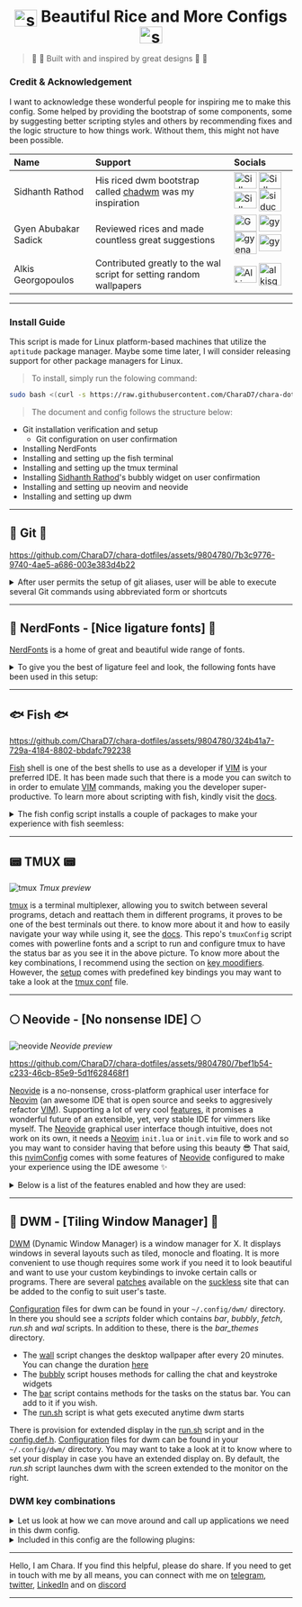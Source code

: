 ## <h1 align="center"><img align="center" src="https://video-public.canva.com/VAD8lnOL18Q/v/d889ead9ee.gif" alt="sparkling star" height="30" width="40" /> Beautiful Rice and More Configs <img align="center" src="https://video-public.canva.com/VAD8lnOL18Q/v/d889ead9ee.gif" alt="sparkling star" height="30" width="40" /></h1>
>  :star2: :star2: Built with and inspired by great designs :star2: :star2:

### Credit & Acknowledgement

I want to acknowledge these wonderful people for inspiring me to make this config. Some helped by
providing the bootstrap of some components, some by suggesting better scripting styles and others by
recommending fixes and the logic structure to how things work. Without them, this might not have been
possible.

|               Name                |               Support             |               Socials             |
|:----------------------------------|:----------------------------------|:----------------------------------|
| Sidhanth Rathod                   | His riced dwm bootstrap called [chadwm](https://github.com/siduck/chadwm) was my inspiration      |<a href="https://matrix.to/#/@siduck:matrix.org" target="blank"><img align="center" src="https://encrypted-tbn0.gstatic.com/images?q=tbn:ANd9GcRh0HK0vPikdoBqarhpV5gdQq9DzUc25mUowB2EawNTrP7kWhelKhYG--ZskvzpKuWJGUg&usqp=CAU" alt="Sidhanth Rathod" height="30" width="40" /></a>  <a href="https://discord.com/users/600704648038580235" target="blank"><img align="center" src="https://www.svgrepo.com/show/353655/discord-icon.svg" alt="Sidhanth Rathod" height="30" width="40" /></a>  <a href="https://t.me/siduck" target="blank"><img align="center" src="https://upload.wikimedia.org/wikipedia/commons/8/82/Telegram_logo.svg" alt="Sidhanth Rathod" height="30" width="40" /></a> <a href="https://github.com/siduck" target="blank"><img align="center" src="https://github.githubassets.com/images/modules/logos_page/GitHub-Mark.png" alt="siduck" height="40" width="40" /></a> |
| Gyen Abubakar Sadick              | Reviewed rices and made countless great suggestions |<a href="https://twitter.com/gyenabubakar" target="blank"><img align="center" src="https://raw.githubusercontent.com/rahuldkjain/github-profile-readme-generator/master/src/images/icons/Social/twitter.svg" alt="Gyen Abubakar" height="30" width="40" /></a>  <a href="https://linkedin.com/in/gyenabubakar" target="blank"><img align="center" src="https://raw.githubusercontent.com/rahuldkjain/github-profile-readme-generator/master/src/images/icons/Social/linked-in-alt.svg" alt="gyen abubakar" height="30" width="40" /></a>  <a href="https://github.com/gyenabubakar/gyenabubakar" target="blank"><img align="center" src="https://github.githubassets.com/images/modules/logos_page/GitHub-Mark.png" alt="gyenabubakar" height="40" width="40" /></a>  <a href="https://hashnode.com/@gyenabubakar" target="blank"><img align="center" src="https://raw.githubusercontent.com/rahuldkjain/github-profile-readme-generator/master/src/images/icons/Social/hashnode.svg" alt="gyen abubakar" height="30" width="40" /></a>|
| Alkis Georgopoulos                | Contributed greatly to the wal script for setting random wallpapers      |<a href="https://matrix.to/#/@alkis:matrix.org" target="blank"><img align="center" src="https://encrypted-tbn0.gstatic.com/images?q=tbn:ANd9GcRh0HK0vPikdoBqarhpV5gdQq9DzUc25mUowB2EawNTrP7kWhelKhYG--ZskvzpKuWJGUg&usqp=CAU" alt="Alkis Georgopoulos " height="30" width="40" /></a>  <a href="https://github.com/alkisg" target="blank"><img align="center" src="https://github.githubassets.com/images/modules/logos_page/GitHub-Mark.png" alt="alkisg" height="40" width="40" /></a> |
---

### Install Guide
This script is made for Linux platform-based machines that utilize the `aptitude` package manager. Maybe some
time later, I will consider releasing support for other package managers for Linux.

> To install, simply run the folowing command:

```bash
sudo bash <(curl -s https://raw.githubusercontent.com/CharaD7/chara-dotfiles/main/install.sh)
```

> The document and config follows the structure below:
 - Git installation verification and setup
   - Git configuration on user confirmation
 - Installing NerdFonts
 - Installing and setting up the fish terminal
 - Installing and setting up the tmux terminal
 - Installing [Sidhanth Rathod](https://github.com/siduck/bubbly)'s bubbly widget on user confirmation
 - Installing and setting up neovim and neovide
 - Installing and setting up dwm

___

## :cop: Git :cop:


https://github.com/CharaD7/chara-dotfiles/assets/9804780/7b3c9776-9740-4ae5-a686-003e383d4b22


<details>
    <summary>After user permits the setup of git aliases, user will be able to execute several Git commands
    using abbreviated form or shortcuts</summary>

   > - `git init` is aliased `g i`
   > - `git fetch` is aliased `g f`
   > - `git clone` is aliased `g cl`
   > - `git fetch origin +refs/pull/*/head:refs/remotes/origin/pr/*` is aliased `g pr`
   > - `git remote add origin` is aliased `g rao`
   > - `git remote set-url origin` is aliased `g rso`
   > - `git commit -m {message}` is aliased `g acm {message}`
   > - `git commit --amend -m {message}` is aliased `g aca {message}`
   > - `git checkout` is aliased `g c`
   > - `git config --get user.name` is aliased `g cn`
   > - `git config --get user.email` is aliased `g ce`
   > - `git checkout main` is aliased `g con`
   > - `git checkout -b` is aliased `g cob`
   > - `git checkout --orphan` is aliased `g co`
   > - `git branch` is aliased `g b`
   > - `git branch -r` is aliased `g br`
   > - `git branch -m` is aliased `g brn`
   > - `git branch -a` is aliased `g ba`
   > - `git branch --merged` is aliased `g bm`
   > - `git branch --no-merged` is aliased `g bn`
   > - `git diff` is aliased `g df` *Note that this is an advance git diff that uses peco, hist and awk*
   > - `git log --pretty=format:\"%Cgreen%h %Creset%cd %Cblue[%cn] %Creset%s%C(yellow)%d%C(reset)\" --graph --date=relative --decorate --al` is aliased `g hist`
   > - `git log --graph --name-status --pretty=format:\"%C(red)%h %C(reset)(%cd) %C(green)%an %Creset%s %C(yellow)%d%Creset\" --date=relative` is aliased `g llog`
   > - `git !hub browse` is aliased `g open`
   > - `git remote -v` is aliased `g r`
   > - `git remote rm origin` is aliased `g rmo`
   > - `git branch -d` is aliased `g bd`
   > - `git branch -D` is aliased `g bD`
   > - `git push` is aliased `g p`
   > - `git pull origin` is aliased `g pl`
   > - `git pull --all` is aliased `g pa`
   > - `git push origin main` is aliased `g pon`
   > - `git pull origin main` is aliased `g plon`
   > - `git push origin` is aliased `g po`
   > - `git status` is aliased `g s`
   > - `git push -f origin HEAD^:main` is aliased `g undopush`
   > - `git merge main` is aliased `g mn`
   > - `git merge` is aliased `g m`
   > - `git reset --hard HEAD@{1}` is aliased `g undomerge`
   > - `git reset --hard` is aliased `g undo`
   > - `git reset HEAD {file}` is aliased `g unstage {file}`
</details>

___

## :honey_pot: NerdFonts - [Nice ligature fonts] :honey_pot:

[NerdFonts](https://www.nerdfonts.com) is a home of great and beautiful wide range of fonts.

<details>
    <summary>To give you the best of ligature feel and look, the following fonts have been used in this setup:</summary>

   > - Caskaydia Cove NerdFont
   > - Fira Code NerdFont
   > - FiraCode iScript
   > - Hurmit NerdFont *Bonus Font that has not been used in this setup*
   > - Iosevka NerdFont
   > - Jetbrains Mono NerdFont
   > - MaterialDesignIconsDesktop Font
   > - Roboto Mono NerdFont

   These fonts can be located in the [NerdFonts directory](https://github.com/CharaD7/chara-dotfiles/tree/main/NerdFonts)
</details>

___

## :fish: Fish :fish:

https://github.com/CharaD7/chara-dotfiles/assets/9804780/324b41a7-729a-4184-8802-bbdafc792238

[Fish](https://fishshell.com) shell is one of the best shells to use as a developer if [VIM](https://vim.org) is your preferred IDE. It
has been made such that there is a mode you can switch to in order to emulate [VIM](https://vim.org) commands,
making you the developer super-productive. To learn more about scripting with fish, kindly visit the [docs](https://fishshell.com/docs/current/index.html).

<details>
    <summary>The fish config script installs a couple of packages to make your experience with fish seemless:</summary>

   > - [oh-my-fish](https://github.com/oh-my-fish/oh-my-fish) *My fish is not lost* :smirk:
   > - [fisher](https://github.com/jorgebucaran/fisher/tree/main) - A package manager for fish
   > - [z](https://github.com/jethrokuan/z) - A directory jumper that can be installed using [fisher](https://github.com/jorgebucaran/fisher/tree/main)
   > - [powerline-config](https://powerline.readthedocs.io/en/master/installation.html#patched-fonts) - A python-based font patcher for terminals
   > - [bobthefish](https://github.com/oh-my-fish/theme-bobthefish) - A theme for the fish terminal
   > - [ghq](https://github.com/x-motemen/ghq) - A repository organizer, very handy when you work with a lot of them and can't structure it easily.
   > - [exa](https://the.exa.website/) - A mordern replacement for `ls` with rich features
   > - [peco](https://github.com/peco/peco) - A fuzzy finder plugin for fish terminal

   **NB:** Go to the [fish config's aliases](https://github.com/CharaD7/chara-dotfiles/blob/main/fish/config.fish) to see which aliases are registered for the fish shell.
   *To emulate vim movement and Visual key bindings, hit the `<Escape>` key. Hit `i` to get back into edit mode*
</details>

___

## :pager: TMUX :pager:

 ![tmux](https://github.com/CharaD7/chara-dotfiles/assets/9804780/c1eba1d3-3591-4c7b-99f4-5dc1d36b89d2)
 *Tmux preview*

[tmux](https://github.com/tmux/tmux/wiki) is a terminal multiplexer, allowing you to switch between several programs, detach and reattach them in
different programs, it proves to be one of the best terminals out there. to know more about it and how to easily navigate your way while using it,
see the [docs](https://github.com/tmux/tmux/wiki/Getting-Started). This repo's `tmuxConfig` script comes with powerline fonts and a script
to run and configure tmux to have the status bar as you see it in the above picture. To know more about the key combinations, I recommend using the
section on [key moodifiers](https://github.com/tmux/tmux/wiki/Modifier-Keys). However, the [setup](https://raw.githubusercontent.com/CharaD7/chara-dotfiles/main/.tmux.conf)
comes with predefined key bindings you may want to take a look at the [tmux conf](https://raw.githubusercontent.com/CharaD7/chara-dotfiles/main/.tmux.conf)
file.

___

## :full_moon: Neovide - [No nonsense IDE] :full_moon:

 ![neovide](https://github.com/CharaD7/chara-dotfiles/assets/9804780/a3ce5a06-e8f0-4b17-9596-f9d40dc8cc52)
 *Neovide preview*

https://github.com/CharaD7/chara-dotfiles/assets/9804780/7bef1b54-c233-46cb-85e9-5d1f628468f1


[Neovide](https://neovide.dev) is a no-nonsense, cross-platform graphical user interface for [Neovim](https://github.com/neovim/neovim) (an awesome IDE that
is open source and seeks to aggresively refactor [VIM](https://www.vim.org/)). Supporting a lot of very cool [features](https://neovide.dev/features.html),
it promises a wonderful future of an extensible, yet, very stable IDE for vimmers like myself. The [Neovide](https://neovide.dev) graphical user interface though
intuitive, does not work on its own, it needs a [Neovim](https://github.com/neovim/neovim) ```init.lua``` or ```init.vim``` file to work and so you may want to
consider having that before using this beauty 😎 That said, this [nvimConfig](https://raw.githubusercontent.com/CharaD7/chara-dotfiles/main/configNvim) comes with
some features of [Neovide](https://neovide.dev) configured to make your experience using the IDE awesome ✨

<details>
    <summary>Below is a list of the features enabled and how they are used:</summary>

   > - Ligature Support *(enabled by default)*
   > - Animated Cursor - ```vim.g.neovide_cursor_animation_length = 0.13``` *(set to 0.13seconds)*
   > - Animated Cursor Particles - ```vim.g.neovide_curosr_vfx_mode =  "railgun"``` *(Leave animated particles anytime cursor jumps around)*
   > - Smooth Scrolling - *(enabled by default)*
   > - Animated Windows - *(enabled by default)*
   > - Transparency - ```vim.g.neovide_transparency = 0.8``` *(you can increase the opacity as you like it)
   > - Blurred Floating Windows - ```vim.g.neovide_floating_blur_amount_x = 4.0``` and ```vim.g.neovide_floating_blur_amount_y = 4.0```
   > - Emoji Support - *(enabled by default)*
   > - IDE Paddings - ```vim.g.neovide_padding_[direction] = 10``` *(substitute **[direction]** for **top**, **bottom**, **left** and **right**)*

   You can take a peek at the features enabled using the [permalink](https://github.com/CharaD7/chara-dotfiles/blob/2119a40ee647ae530261c916cd184424a5b7d44c/nvim/lua/chara/options.lua#L88)

   **NB:** I have enabled autosave on every edit and on focus lost by default in this config. If it is bothersome to you, come to [this block](https://github.com/CharaD7/chara-dotfiles/blob/2119a40ee647ae530261c916cd184424a5b7d44c/nvim/after/plugin/autocommands.lua#L58)
   and comment it out.
</details>

___

## :gem: DWM - [Tiling Window Manager] :gem:

[DWM](https://dwm.suckless.org/) (Dynamic Window Manager) is a window manager for X. It displays windows in several layouts such as
tiled, monocle and floating. It is more convenient to use though requires some work if you need it to look beautiful and want to
use your custom keybindings to invoke certain calls or programs. There are several [patches](https://dwm.suckless.org/patches/) available
on the [suckless](https://dwm.suckless.org) site that can be added to the config to suit user's taste.

[Configuration](https://github.com/CharaD7/chara-dotfiles/tree/main/dwm) files for dwm can be found in your `~/.config/dwm/` directory. In there
you should see a *scripts* folder which contains *bar*, *bubbly*, *fetch*, *run.sh* and *wal* scripts. In addition to these, there is the *bar_themes* directory.

- The [wall](https://raw.githubusercontent.com/CharaD7/chara-dotfiles/main/dwm/scripts/wal) script changes the desktop wallpaper after every 20 minutes. You can change the duration [here](https://github.com/CharaD7/chara-dotfiles/blob/d93f53b8b476f13bf767f30c18c055223ce73010/dwm/scripts/wal#L12)
- The [bubbly](https://raw.githubusercontent.com/CharaD7/chara-dotfiles/main/dwm/scripts/bubbly) script houses methods for calling the chat and keystroke widgets
- The [bar](https://raw.githubusercontent.com/CharaD7/chara-dotfiles/main/dwm/scripts/bar) script contains methods for the tasks on the status bar. You can add to it if you wish.
- The [run.sh](https://github.com/CharaD7/chara-dotfiles/blob/main/dwm/scripts/run.sh) script is what gets executed anytime dwm starts

There is provision for extended display in the [run.sh](https://github.com/CharaD7/chara-dotfiles/blob/main/dwm/scripts/run.sh) script and in the [config.def.h](https://raw.githubusercontent.com/CharaD7/chara-dotfiles/main/dwm/dwm/config.def.h). [Configuration](https://github.com/CharaD7/chara-dotfiles/tree/main/dwm/) files for dwm can be found in your `~/.config/dwm/` directory.
You may want to take a look at it to know where to set your display in case you have an extended display on. By default, the *run.sh* script launches dwm with the screen extended to the monitor on the right.

### DWM key combinations

<details>
    <summary>Let us look at how we can move around and call up applications we need in this dwm config.</summary>

   There are certain things you need to be aware of in the [config.def.h](https://raw.githubusercontent.com/CharaD7/chara-dotfiles/main/dwm/dwm/config.def.h) folder which you can locate at `~/.config/dwm/dwm/config.def.h`
   > - You can set border of your windows to `0` on [this line](https://github.com/CharaD7/chara-dotfiles/blob/0bd6ca0d228ec098cd373df2ed3ebbf5a87d5f0d/dwm/dwm/config.def.h#L6) so they are not visible.
   > - You can set a different theme for your topbar on [this line](https://github.com/CharaD7/chara-dotfiles/blob/0bd6ca0d228ec098cd373df2ed3ebbf5a87d5f0d/dwm/dwm/config.def.h#L65).
   > - If you have more launchers you want to add to the topbar, you can add them on [this line](https://github.com/CharaD7/chara-dotfiles/blob/0bd6ca0d228ec098cd373df2ed3ebbf5a87d5f0d/dwm/dwm/config.def.h#L97).
   > - Layouts for your window manager can be found [here](https://github.com/CharaD7/chara-dotfiles/blob/0bd6ca0d228ec098cd373df2ed3ebbf5a87d5f0d/dwm/dwm/config.def.h#L139)
   > - **MODKEY** is basically your *logo* or *windows* key.
   > - **ControlMask** is your *Ctrl* key.
   > - **ShiftMask** is your *Shift* key.
   > - **Mod1Mask** is your *Alt* key.

   **NB:** You can set extra keys like the Right Ctrl and Right Shift Keys to be distinct from their left counterparts.

   **Keyboard keys**
   > - **Logo+c** invokes `rofi -show drun`. You can change it [here](https://github.com/CharaD7/chara-dotfiles/blob/0bd6ca0d228ec098cd373df2ed3ebbf5a87d5f0d/dwm/dwm/config.def.h#L190)
   > - The audio and brightness keys are set [here](https://github.com/CharaD7/chara-dotfiles/blob/0bd6ca0d228ec098cd373df2ed3ebbf5a87d5f0d/dwm/dwm/config.def.h#L178). You can change them as you wish.
   > - **Logo+r** invokes `rofi -show run`. You can change it [here](https://github.com/CharaD7/chara-dotfiles/blob/0bd6ca0d228ec098cd373df2ed3ebbf5a87d5f0d/dwm/dwm/config.def.h#L191)
   > - **Logo+Return** or **Logo+Enter** invokes the suckless terminal. In this case, I prefer to use tmux so I set it to `st tmux`. You can change it [here](https://github.com/CharaD7/chara-dotfiles/blob/0bd6ca0d228ec098cd373df2ed3ebbf5a87d5f0d/dwm/dwm/config.def.h#L192).
   > - **Logo+Shift+Space** toggles a window to float in the screen. You can change it [here](https://github.com/CharaD7/chara-dotfiles/blob/0bd6ca0d228ec098cd373df2ed3ebbf5a87d5f0d/dwm/dwm/config.def.h#L197)
   > - **Logo+b** toggles on and off the topbar visibility. You can change it [here](https://github.com/CharaD7/chara-dotfiles/blob/0bd6ca0d228ec098cd373df2ed3ebbf5a87d5f0d/dwm/dwm/config.def.h#L195)
   > - **Logo+f** toggles window fullscreen mode. You can change it [here](https://github.com/CharaD7/chara-dotfiles/blob/0bd6ca0d228ec098cd373df2ed3ebbf5a87d5f0d/dwm/dwm/config.def.h#L198)
   > - **Logo+Left** and **Logo+Right** switches views to the left and right workspace respectively. You can change it [here](https://github.com/CharaD7/chara-dotfiles/blob/0bd6ca0d228ec098cd373df2ed3ebbf5a87d5f0d/dwm/dwm/config.def.h#L207)
   > - **Logo+Shift+j** and **Logo+Shift+k** moves window stacks left and right respectively. You can change that [here](https://github.com/CharaD7/chara-dotfiles/blob/0bd6ca0d228ec098cd373df2ed3ebbf5a87d5f0d/dwm/dwm/config.def.h#L217)
   > - **Logo+Ctrl+i** and **Logo+Ctrl+d** increases and decreases the overall gaps between the windows respectively. You can change it [here](https://github.com/CharaD7/chara-dotfiles/blob/0bd6ca0d228ec098cd373df2ed3ebbf5a87d5f0d/dwm/dwm/config.def.h#L223)
   > - **Logo+Shift+i** and **Logo+Ctrl+Shift+i** increases and decreases the inner gaps between windows respectively. You can change it [here](https://github.com/CharaD7/chara-dotfiles/blob/0bd6ca0d228ec098cd373df2ed3ebbf5a87d5f0d/dwm/dwm/config.def.h#L227)
   > - **Logo+Ctrl+o** and **Logo+Ctrl+Shift+o** increases and decreases the outer gaps between windows. You can change it [here](https://github.com/CharaD7/chara-dotfiles/blob/0bd6ca0d228ec098cd373df2ed3ebbf5a87d5f0d/dwm/dwm/config.def.h#L231)
   > - **Logo+Shift+,** moves current window to the next display on the left. You can change that [here](https://github.com/CharaD7/chara-dotfiles/blob/0bd6ca0d228ec098cd373df2ed3ebbf5a87d5f0d/dwm/dwm/config.def.h#L259)
   > - **Logo+Shift+.** moves current window to the next display on the right. You can change that [here](https://github.com/CharaD7/chara-dotfiles/blob/0bd6ca0d228ec098cd373df2ed3ebbf5a87d5f0d/dwm/dwm/config.def.h#L260)
   > - **Logo+Ctrl+q** kills dwm completely. You can change it [here](https://github.com/CharaD7/chara-dotfiles/blob/0bd6ca0d228ec098cd373df2ed3ebbf5a87d5f0d/dwm/dwm/config.def.h#L268)
   > - **Logo+q** kills the current window client. You can change it [here](https://github.com/CharaD7/chara-dotfiles/blob/0bd6ca0d228ec098cd373df2ed3ebbf5a87d5f0d/dwm/dwm/config.def.h#L271)
   > - **Logo+e** hides current window. You can change it [here](https://github.com/CharaD7/chara-dotfiles/blob/0bd6ca0d228ec098cd373df2ed3ebbf5a87d5f0d/dwm/dwm/config.def.h#L277)
   > - **Logo+Shift+e* unhides hidden window. You can change it [here](https://github.com/CharaD7/chara-dotfiles/blob/0bd6ca0d228ec098cd373df2ed3ebbf5a87d5f0d/dwm/dwm/config.def.h#L278)
   > - **Logo+number** *(in this case, 1 to 9)* switches the view to that workspace number. You can change that [here](https://github.com/CharaD7/chara-dotfiles/blob/0bd6ca0d228ec098cd373df2ed3ebbf5a87d5f0d/dwm/dwm/config.def.h#L280)
   > - **Logo+Ctrl+p** changes current wallpaper. You can change it [here](https://github.com/CharaD7/chara-dotfiles/blob/0bd6ca0d228ec098cd373df2ed3ebbf5a87d5f0d/dwm/dwm/config.def.h#L285)
   > - **Logo+Ctrl+l** puts the machine in suspended state. You can change it [here](https://github.com/CharaD7/chara-dotfiles/blob/0bd6ca0d228ec098cd373df2ed3ebbf5a87d5f0d/dwm/dwm/config.def.h#L287)
   > - **Logo+Ctrl+r** reboots the machine. You can change it [here](https://github.com/CharaD7/chara-dotfiles/blob/0bd6ca0d228ec098cd373df2ed3ebbf5a87d5f0d/dwm/dwm/config.def.h#L289)
   > - **Logo+Ctrl+s** shuts down the machine. You can change it [here](https://github.com/CharaD7/chara-dotfiles/blob/0bd6ca0d228ec098cd373df2ed3ebbf5a87d5f0d/dwm/dwm/config.def.h#L291)
   > - **Logo+Alt+Left** spans left monitor display. You can change it [here](https://github.com/CharaD7/chara-dotfiles/blob/0bd6ca0d228ec098cd373df2ed3ebbf5a87d5f0d/dwm/dwm/config.def.h#L295)
   > - **Logo+Alt+Right** spans right monitor display. You can change it [here](https://github.com/CharaD7/chara-dotfiles/blob/0bd6ca0d228ec098cd373df2ed3ebbf5a87d5f0d/dwm/dwm/config.def.h#L298)
   > - **Logo+Ctrl+c** invokes the chat bubble widget. You can change it [here](https://github.com/CharaD7/chara-dotfiles/blob/0bd6ca0d228ec098cd373df2ed3ebbf5a87d5f0d/dwm/dwm/config.def.h#L303)
   > - **Logo+Ctrl+k** invokes the keystroke bubble widget. You can change it [here](https://github.com/CharaD7/chara-dotfiles/blob/0bd6ca0d228ec098cd373df2ed3ebbf5a87d5f0d/dwm/dwm/config.def.h#L305)
   > - **Logo+Ctrl+Shift+c** kills the chat bubble widget. You can change it [here](https://github.com/CharaD7/chara-dotfiles/blob/0bd6ca0d228ec098cd373df2ed3ebbf5a87d5f0d/dwm/dwm/config.def.h#L307)
   > - **Logo+Ctrl+Shift+k** kills the keystroke bubble widget. You can change it [here](https://github.com/CharaD7/chara-dotfiles/blob/0bd6ca0d228ec098cd373df2ed3ebbf5a87d5f0d/dwm/dwm/config.def.h#L310)

   **Mouse keys**
   > - **Logo+Leftclick** moves a floating window. You can change it [here](https://github.com/CharaD7/chara-dotfiles/blob/0bd6ca0d228ec098cd373df2ed3ebbf5a87d5f0d/dwm/dwm/config.def.h#L339)
   > - **Logo+Rightclick** resizes a floating window. You can change it [here](https://github.com/CharaD7/chara-dotfiles/blob/0bd6ca0d228ec098cd373df2ed3ebbf5a87d5f0d/dwm/dwm/config.def.h#L341)

   **NB:** 
   1. You need to hold the mouse buttons down together with the Logo button while performing mouse actions.
   2. If you make a change to the `config.def.h` file, you will need to recompile it by running `sudo make clean install` and run **Logo+Shift+r** to reload your dwm.

</details>


<details>
    <summary>Included in this config are the following plugins:</summary>

   > - [picom](https://gist.github.com/AvishekPD/f70dea1449cfae856d42b771912985f9) - for managing rounded corners and opacity of windows
   > - [rofi](https://manpages.ubuntu.com/manpages/bionic/en/man1/rofi.1.html) - a window switcher, application launcher and replacement for dmenu
   > - [eww](https://elkowar.github.io/eww/) - Elkowar's Wacky Widgets for dwm
   > - bubbly - *(concept made from siduck's bubbly widget)*
   > - dashboard - *(concept made from siduck's chadwm riced dwm)*

   **NB:** You may have to reconfigure your bubbly and dashboard to work perfectly based on your display. I had to reconfigure bubbly and dashboard
   before I got them to work as my inspiration's but thankfully enough, I have highlighted where the changes can be made and how to change the values
   as you would like.

   *(I really thank [Sidhanth Rathod](https://github.com/siduck) for inspiring me to make with this compilation. You are such a beautiful gem.)*

   ### Picom

 ![picom](https://github.com/CharaD7/chara-dotfiles/assets/9804780/d54ea1a2-af9b-4dee-a915-32ebe73bf29b)
 *Picom windows preview*

   The [picom](https://raw.githubusercontent.com/CharaD7/chara-dotfiles/main/picom/picom.conf) plugin will automatically be saved to your `~/.config/picom` directory, as such, any
   changes you wish to make to the window transparency, blur or corners should be done in the `~/.config/picom/picom.conf` file. You can also make changes to the animation of windows
   in the same file. Here is a highlight of what you can change in picom

   > - The [animation](https://github.com/CharaD7/chara-dotfiles/blob/41ff240d832bbd6cc25b64e57c9406be17729fc6/picom/picom.conf#L1)
   > - The [corners](https://github.com/CharaD7/chara-dotfiles/blob/41ff240d832bbd6cc25b64e57c9406be17729fc6/picom/picom.conf#L14)
   > - The [shadows](https://github.com/CharaD7/chara-dotfiles/blob/41ff240d832bbd6cc25b64e57c9406be17729fc6/picom/picom.conf#L37)
   > - The [fades](https://github.com/CharaD7/chara-dotfiles/blob/41ff240d832bbd6cc25b64e57c9406be17729fc6/picom/picom.conf#L112)
   > - The [transparency/opacity](https://github.com/CharaD7/chara-dotfiles/blob/41ff240d832bbd6cc25b64e57c9406be17729fc6/picom/picom.conf#L144)
   > - The [blur](https://github.com/CharaD7/chara-dotfiles/blob/aae40ed4f6cac8922601d6c28c0f4ca1d1b638de/picom/picom.conf#L222)
   > - General [render](https://github.com/CharaD7/chara-dotfiles/blob/aae40ed4f6cac8922601d6c28c0f4ca1d1b638de/picom/picom.conf#L285)

   ### Rofi

 ![rofi-run](https://github.com/CharaD7/chara-dotfiles/assets/9804780/782ecf9f-a4e4-4ec8-bf52-1d5d2cfd53e9)
 *rofi -show run*

 ![rofi-drun](https://github.com/CharaD7/chara-dotfiles/assets/9804780/0b0ad848-0e0b-413f-85a0-0e5363283d57)
 *rofi -show drun*

   [Rofi](https://manpages.ubuntu.com/manpages/bionic/en/man1/rofi.1.html) is a window switcher application that works on basically any X11 display manager. It is included in this config
   to allow users launch applications and run scripts from a mini-window. There is a `config.rasi` for every rofi application that specifies the looks and behaviour of rofi modes. After
   running the `install.sh`, you will locate the config file in `~/.config/rofi/config.rasi`. In addition to this, you will find a directory in the *rofi* directory called *themes* which
   has a couple of themes from which you can choose to set for your rofi application. Here are the options available to use and modify in this rofi config.

   #### Themes

   > - [Dracula](https://raw.githubusercontent.com/CharaD7/chara-dotfiles/main/rofi/themes/dracula.rasi)
   > - [Everblush](https://raw.githubusercontent.com/CharaD7/chara-dotfiles/main/rofi/themes/everblush.rasi)
   > - [Forest](https://raw.githubusercontent.com/CharaD7/chara-dotfiles/main/rofi/themes/forest.rasi)
   > - [Gruv](https://raw.githubusercontent.com/CharaD7/chara-dotfiles/main/rofi/themes/gruv.rasi)
   > - [Nord](https://raw.githubusercontent.com/CharaD7/chara-dotfiles/main/rofi/themes/nord.rasi)
   > - [Onedark](https://raw.githubusercontent.com/CharaD7/chara-dotfiles/main/rofi/themes/onedark.rasi)

   #### Rofi config

   Go to the [rofi config](https://github.com/CharaD7/chara-dotfiles/blob/main/rofi/config.rasi) to have a quick look at how things are structured in there to be well-informed of your decision
   to make changes to the rofi application. Feel free to skip taking a peek if you are already familiar with configuring rofi.

   > - [Basic configuration](https://github.com/CharaD7/chara-dotfiles/blob/9572bbddb9d2e076eb336c8b2b4ca63028201f7c/rofi/config.rasi#L1)
   > - [Theme selection](https://github.com/CharaD7/chara-dotfiles/blob/9572bbddb9d2e076eb336c8b2b4ca63028201f7c/rofi/config.rasi#L15)
   > - [Element styling](https://github.com/CharaD7/chara-dotfiles/blob/9572bbddb9d2e076eb336c8b2b4ca63028201f7c/rofi/config.rasi#L17)
   > - [Window styling](https://github.com/CharaD7/chara-dotfiles/blob/9572bbddb9d2e076eb336c8b2b4ca63028201f7c/rofi/config.rasi#L22)
   > - [Mainbox styling](https://github.com/CharaD7/chara-dotfiles/blob/9572bbddb9d2e076eb336c8b2b4ca63028201f7c/rofi/config.rasi#L30)
   > - [Inputbar styling](https://github.com/CharaD7/chara-dotfiles/blob/9572bbddb9d2e076eb336c8b2b4ca63028201f7c/rofi/config.rasi#L34)
   > - [Prompt styling](https://github.com/CharaD7/chara-dotfiles/blob/9572bbddb9d2e076eb336c8b2b4ca63028201f7c/rofi/config.rasi#L41)
   > - [Entry styling](https://github.com/CharaD7/chara-dotfiles/blob/9572bbddb9d2e076eb336c8b2b4ca63028201f7c/rofi/config.rasi#L54)
   > - [Items view styling](https://github.com/CharaD7/chara-dotfiles/blob/9572bbddb9d2e076eb336c8b2b4ca63028201f7c/rofi/config.rasi#L61)
   > - [Icon styling](https://github.com/CharaD7/chara-dotfiles/blob/9572bbddb9d2e076eb336c8b2b4ca63028201f7c/rofi/config.rasi#L75)
   > - [Button styling](https://github.com/CharaD7/chara-dotfiles/blob/9572bbddb9d2e076eb336c8b2b4ca63028201f7c/rofi/config.rasi#L88)


   ### EWW

   [EWW](https://elkowar.github.io/eww/) *(Elkowar's Wacky Widgets for dwm)* is a stress-free way to create your own widgets in dwm. It uses `eww.yuck` as its configuration file and `eww.scss` as its
   stylesheet configuration. Two plugins were used in this config (bubbly, and dashboard).

   #### Bubbly config

https://github.com/CharaD7/chara-dotfiles/assets/9804780/8d3e2b41-9664-49fc-a8c7-6ab00d962711


https://github.com/CharaD7/chara-dotfiles/assets/9804780/8ad60084-d06d-4723-a9ee-1fcbc808ae19


   Bubbly is a chat-like widget that displays keystrokes as chat bubbles. There are two modes, the *chat* mode, and the *keystroke* mode. The above videos demonstrate the use of each mode. The script
   saves [bubbly desktop](https://raw.githubusercontent.com/CharaD7/chara-dotfiles/main/bubbles/bubbly.desktop) to your `/usr/share/applications/` directory.

   The [keystrokes](https://raw.githubusercontent.com/CharaD7/chara-dotfiles/main/bubbles/config/keystrokes) file is where keystroke limit and theme is set. It is stored in your `~/.config/bubbly/` directory.
   The [keycodes](https://raw.githubusercontent.com/CharaD7/chara-dotfiles/main/bubbles/local/keycodes) is where your keycodes are set. The keycodes in here may be different from yours aside the basic alphabet
   and number keys. To know and set the keycodes for your audio control keys, run `xmodmap -pK | grep -i audio`. This will show you what keycodes are used for your audio keys so you can map them in the
   [keycodes](https://raw.githubusercontent.com/CharaD7/chara-dotfiles/main/bubbles/local/keycodes) file. This file will be located in your `~/.local/share/bubbly/` directory.

   For example, if I want to know the keycode to my audio mute key, this is what it is going to look like.

   - I first run the command

   ```bash
        xmodmap -pk | grep -i audio
   ```

   - I get this output
   ```bash
    121         0x1008ff12 (XF86AudioMute)      0x0000 (NoSymbol)       0x1008ff12 (XF86AudioMute)
    122         0x1008ff11 (XF86AudioLowerVolume)       0x0000 (NoSymbol)       0x1008ff11 (XF86AudioLowerVolume)
    123         0x1008ff13 (XF86AudioRaiseVolume)       0x0000 (NoSymbol)       0x1008ff13 (XF86AudioRaiseVolume)
    171         0x1008ff17 (XF86AudioNext)      0x0000 (NoSymbol)       0x1008ff17 (XF86AudioNext)
    172         0x1008ff14 (XF86AudioPlay)      0x1008ff31 (XF86AudioPause)     0x1008ff14 (XF86AudioPlay)      0x1008ff31 (XF86AudioPause)
    173         0x1008ff16 (XF86AudioPrev)      0x0000 (NoSymbol)       0x1008ff16 (XF86AudioPrev)
    174         0x1008ff15 (XF86AudioStop)      0x1008ff2c (XF86Eject)  0x1008ff15 (XF86AudioStop)      0x1008ff2c (XF86Eject)
    175         0x1008ff1c (XF86AudioRecord)    0x0000 (NoSymbol)       0x1008ff1c (XF86AudioRecord)
    176         0x1008ff3e (XF86AudioRewind)    0x0000 (NoSymbol)       0x1008ff3e (XF86AudioRewind)
    198         0x1008ffb2 (XF86AudioMicMute)   0x0000 (NoSymbol)       0x1008ffb2 (XF86AudioMicMute)
    208         0x1008ff14 (XF86AudioPlay)      0x0000 (NoSymbol)       0x1008ff14 (XF86AudioPlay)
    209         0x1008ff31 (XF86AudioPause)     0x0000 (NoSymbol)       0x1008ff31 (XF86AudioPause)
    215         0x1008ff14 (XF86AudioPlay)      0x0000 (NoSymbol)       0x1008ff14 (XF86AudioPlay)
    216         0x1008ff97 (XF86AudioForward)   0x0000 (NoSymbol)       0x1008ff97 (XF86AudioForward)
    221         0x1008ffb6 (XF86AudioPreset)    0x0000 (NoSymbol)       0x1008ffb6 (XF86AudioPreset)
    234         0x1008ff32 (XF86AudioMedia)     0x0000 (NoSymbol)       0x1008ff32 (XF86AudioMedia)
   ```

   As you can see, the **AudioMute** button's keycode is the very first on the list, now, we need to make sure it is the same keycode for the readable part like `XF86AudioMute` in the keycodes file.
   On [this line](https://github.com/CharaD7/chara-dotfiles/blob/213d90fb716366c1b67357773c42eb531b615b4c/bubbles/local/keycodes#L114), you can see that the keycode matches with what was printed in my terminal. If you
   what you see in your terminal does not match what is in the keycode file, please modify it to match that of the terminal. You can grep match any other key to get its exact keycodes to use.

   #### Dashboard config

https://github.com/CharaD7/chara-dotfiles/assets/9804780/3980af9c-59f2-4dae-a7d8-ec677e0dd2c1


   The [dashboard](https://github.com/CharaD7/chara-dotfiles/tree/main/eww) widget serves as a control panel for dwm. You can control your audio and brightness levels, know a summary of your hard disk size, your OS,
   the window manager and the current date and time. It is called in the `config.def.h` file which can be located in your `~/.config/dwm/dwm/config.def.h` directory. It is hooked to the launcher defined on  [line 97](https://github.com/CharaD7/chara-dotfiles/blob/b6623c4618239cbc4f6a207c76208876ad1d6be0/dwm/dwm/config.def.h#L97).
   Configuration files for the dashboard can be found [here](https://github.com/CharaD7/chara-dotfiles/tree/main/eww). The [var.yuck](https://raw.githubusercontent.com/CharaD7/chara-dotfiles/main/eww/var.yuck) file defines the various objects
   in the eww widget and how long it takes for their values to be updated when triggered. Below are styles and script hotlinks for the dashboard:

   **The Styles**
   > - The [audio slider](https://github.com/CharaD7/chara-dotfiles/tree/main/eww/scss/focal) styles
   > - The [footer styles](https://github.com/CharaD7/chara-dotfiles/tree/main/eww/scss/footer) for brightness and buttons in the footer
   > - The [header styles](https://github.com/CharaD7/chara-dotfiles/tree/main/eww/scss/header) for the status buttons and system info
   > - The [themes styles](https://github.com/CharaD7/chara-dotfiles/tree/main/eww/scss/themes) for setting the theme of the dashboard

   The theme for the dashboard is set in the [eww.scss](https://github.com/CharaD7/chara-dotfiles/blob/b6623c4618239cbc4f6a207c76208876ad1d6be0/eww/eww.scss#L1) file

   **The Scripts**
   > - The [system script](https://raw.githubusercontent.com/CharaD7/chara-dotfiles/main/eww/scripts/system) contains scripts for executing package update, battery, cpu, ram, backlight, wifi, power and disk.
   > - The [fetch sccript](https://raw.githubusercontent.com/CharaD7/chara-dotfiles/main/eww/scripts/fetch) contains methods for displaying OS, window manager and shell information.
   > - The [audio script](https://raw.githubusercontent.com/CharaD7/chara-dotfiles/main/eww/scripts/audio) contains methods for executing audio level control

   By default, you should have **amixer** installed so it is not included in the install script. If you use a different audio mixer, you may want to consider editing the [audio script](https://raw.githubusercontent.com/CharaD7/chara-dotfiles/main/eww/scripts/audio) and setting your mixer in place of `amixer`

</details>

___
Hello, I am Chara. If you find this helpful, please do share. If you need to get in touch with me by all means, you can connect with me on [telegram](https://t.me/CharaD7), [twitter](https://twitter.com/joy_ayitey), [LinkedIn](http://linkedin.com/in/joy-ayitey-73127699) and on [discord](https://discordapp.com/users/CharaD7#0898)
___

